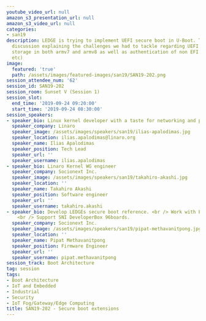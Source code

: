 ```yaml
---
youtube_video_url: null
amazon_s3_presentation_url: null
amazon_s3_video_url: null
categories:
- san19
description: LEDGE is trying to implement UEFI secure boot in U-Boot. This is an open
  discussion explaining the challenges we had to tackle regarding UEFI secure variable
  storage in both armv7 and armv8 as well as authentication of non EFI payloads (DTB/initramfs
  etc)
image:
  featured: 'true'
  path: /assets/images/featured-images/san19/SAN19-202.png
session_attendee_num: '62'
session_id: SAN19-202
session_room: Sunset V (Session 1)
session_slot:
  end_time: '2019-09-24 09:20:00'
  start_time: '2019-09-24 08:30:00'
session_speakers:
- speaker_bio: Linux kernel developer with a taste for networking and performance
  speaker_company: Linaro
  speaker_image: /assets/images/speakers/san19/ilias-apalodimas.jpg
  speaker_location: ilias.apalodimas@linaro.org
  speaker_name: Ilias Apalodimas
  speaker_position: Tech Lead
  speaker_url: ''
  speaker_username: ilias.apalodimas
- speaker_bio: Linaro Kernel WG engineer
  speaker_company: Socionext Inc.
  speaker_image: /assets/images/speakers/san19/takahiro-akashi.jpg
  speaker_location: ''
  speaker_name: Takahiro Akashi
  speaker_position: Software engineer
  speaker_url: ''
  speaker_username: takahiro.akashi
- speaker_bio: Develop LEDGEs secure boot reference. <br /> Work with EDK2 and OP-TEE.
    <br /> Support SNI DeveloperBox 96boards.
  speaker_company: Socionext Inc.
  speaker_image: /assets/images/speakers/san19/pipat-methavanitpong.jpg
  speaker_location: ''
  speaker_name: Pipat Methavanitpong
  speaker_position: Firmware Engineer
  speaker_url: ''
  speaker_username: pipat.methavanitpong
session_track: Boot Architecture
tag: session
tags:
- Boot Architecture
- IoT and Embedded
- Industrial
- Security
- IoT Fog/Gateway/Edge Computing
title: SAN19-202 - Secure boot extensions
---
```

